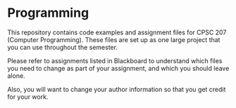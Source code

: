 Programming
===========

This repository contains code examples and assignment files for
CPSC 207 (Computer Programming). These files are set up as one
large project that you can use throughout the semester.

Please refer to assignments listed in Blackboard to understand
which files you need to change as part of your assignment, and
which you should leave alone.

Also, you will want to change your author information so that
you get credit for your work.
